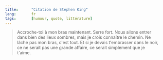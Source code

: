 ```yaml
---
title:      "Citation de Stephen King"
lang:       fr
tags:       [humour, quote, littérature]
---
```



> Accroche-toi à mon bras maintenant. Serre fort. Nous allons entrer dans bien des lieux sombres, mais je crois connaître le chemin. Ne lâche pas mon bras, c'est tout. Et si je devais t'embrasser dans le noir, ce ne serait pas une grande affaire, ce serait simplement que je t'aime.
